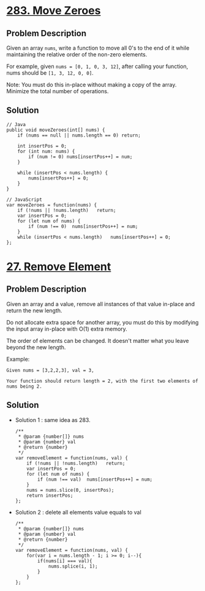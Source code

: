 # [283. Move Zeroes](https://leetcode.com/problems/move-zeroes) 
## Problem Description
Given an array `nums`, write a function to move all 0's to the end of it while maintaining the relative order of the non-zero elements.

For example, given `nums = [0, 1, 0, 3, 12]`, after calling your function, nums should be `[1, 3, 12, 0, 0]`.

Note:
You must do this in-place without making a copy of the array.
Minimize the total number of operations.

## Solution
```
// Java
public void moveZeroes(int[] nums) {
    if (nums == null || nums.length == 0) return;        

    int insertPos = 0;
    for (int num: nums) {
        if (num != 0) nums[insertPos++] = num;
    }        

    while (insertPos < nums.length) {
        nums[insertPos++] = 0;
    }
}

// JavaScript
var moveZeroes = function(nums) {
    if (!nums || !nums.length)   return;
    var insertPos = 0;
    for (let num of nums) {
        if (num !== 0)  nums[insertPos++] = num;
    }
    while (insertPos < nums.length)   nums[insertPos++] = 0;
};    
```

# [27. Remove Element](https://leetcode.com/problems/remove-element)
## Problem Description
Given an array and a value, remove all instances of that value in-place and return the new length.

Do not allocate extra space for another array, you must do this by modifying the input array in-place with O(1) extra memory.

The order of elements can be changed. It doesn't matter what you leave beyond the new length.

Example:
```
Given nums = [3,2,2,3], val = 3,

Your function should return length = 2, with the first two elements of nums being 2.
```
## Solution
- Solution 1 : same idea as 283.
  ```
  /**
   * @param {number[]} nums
   * @param {number} val
   * @return {number}
   */
  var removeElement = function(nums, val) {
      if (!nums || !nums.length)   return;
      var insertPos = 0;
      for (let num of nums) {
          if (num !== val)  nums[insertPos++] = num;
      }
      nums = nums.slice(0, insertPos);
      return insertPos;
  };
  ```
  
- Solution 2 : delete all elements value equals to val
  ```
  /**
   * @param {number[]} nums
   * @param {number} val
   * @return {number}
   */
  var removeElement = function(nums, val) {
      for(var i = nums.length - 1; i >= 0; i--){
          if(nums[i] === val){
              nums.splice(i, 1);
          }
      }
  };
  ```
